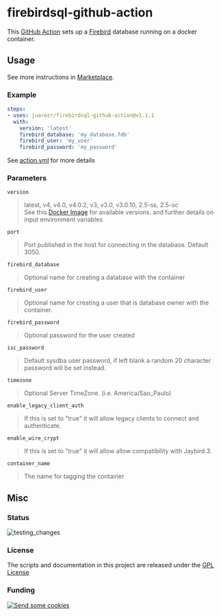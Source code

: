 # firebirdsql-github-action

This [GitHub Action](https://github.com/features/actions) sets up a [Firebird](https://www.firebirdsql.org) database running on a docker container.

## Usage

See more instructions in [Marketplace](https://github.com/marketplace/actions/setup-firebirdsql).

### Example

```yaml
steps:
- uses: juarezr/firebirdsql-github-action@v1.1.1
  with:
    version: 'latest'
    firebird_database: 'my_database.fdb'
    firebird_user: 'my_user'
    firebird_password: 'my_password'
```

See [action.yml](action.yml) for more details

### Parameters

`version`
> latest, v4, v4.0, v4.0.2, v3, v3.0, v3.0.10, 2.5-ss, 2.5-sc<br/>
> See this [Docker Image](https://hub.docker.com/r/jacobalberty/firebird) for available versions.
  and further details on input environment variables

`port`
> Port published in the host for connecting in the database. Default 3050.

`firebird_database`
> Optional name for creating a database with the container

`firebird_user`
> Optional name for creating a user that is database owner with the container.

`firebird_password`
> Optional password for the user created

`isc_password`
> Default sysdba user password, if left blank a random 20 character password will be set instead.

`timezone`
> Optional Server TimeZone. (i.e. America/Sao_Paulo)

`enable_legacy_client_auth`
> If this is set to "true" it will allow legacy clients to connect and authenticate.

`enable_wire_crypt`
> If this is set to "true" it will allow allow compatibility with Jaybird 3.

`container_name`
> The name for tagging the container

## Misc

### Status

![testing_changes](https://github.com/juarezr/firebirdsql-github-action/workflows/testing_changes/badge.svg)

### License

The scripts and documentation in this project are released under the [GPL License](LICENSE)

### Funding

[<img alt="Send some cookies" src="http://img.shields.io/liberapay/receives/juarezr.svg?label=Send%20some%20cookies&logo=liberapay">](https://liberapay.com/juarezr/donate)
